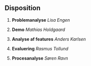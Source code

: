 ## Disposition

1. **Problemanalyse**
   <span class="aside">*Lisa Engen*</span>

2. **Demo**
   <span class="aside">*Mathias Holdgaard*</span>

3. **Analyse af features**
   <span class="aside">*Anders Karlsen*</span>

4. **Evaluering**
   <span class="aside">*Rasmus Tollund*</span>

5. **Procesanalyse**
   <span class="aside">*Søren Ravn*</span>